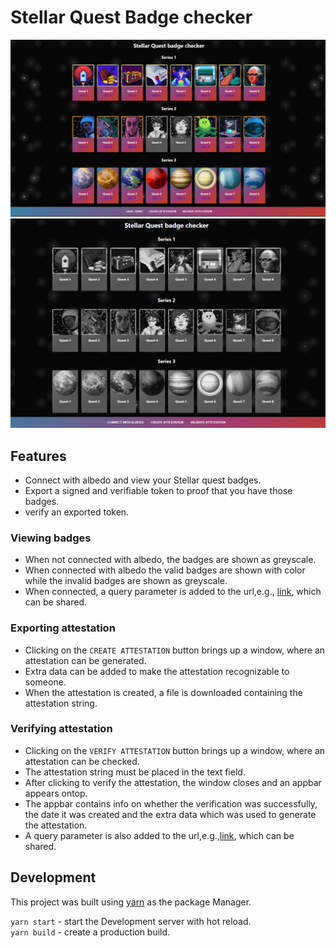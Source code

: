 # Stellar Quest Badge checker

![img.png](img.png)\
![img_1.png](img_1.png)
## Features
* Connect with albedo and view your Stellar quest badges.
* Export a signed and verifiable token to proof that you have those badges.
* verify an exported token.

### Viewing badges

* When not connected with albedo, the badges are shown as greyscale.
* When connected with albedo the valid badges are shown with color while the invalid badges are shown as greyscale.
* When connected, a query parameter is added to the url,e.g., [link](http://badge.rahimkalber.me/?address=GAAUMMCT5PVLB5SP7FJYDXKZYDFJLXLJ34EXFREMDWOZLKYVE2PNVZWO), which can be shared.

### Exporting attestation

* Clicking on the `CREATE ATTESTATION` button brings up a window, where an attestation can be generated.
* Extra data can be added to make the attestation recognizable to someone.
* When the attestation is created, a file is downloaded containing the attestation string.

### Verifying attestation
* Clicking on the `VERIFY ATTESTATION` button brings up a window, where an attestation can be checked.
* The attestation string must be placed in the text field.
* After clicking to verify the attestation, the window closes and an appbar appears ontop.
* The appbar contains info on whether the verification was successfully, the date it was created and the extra data which was used to generate the attestation.
* A query parameter is also added to the url,e.g.,[link](http://badge.rahimkalber.me/?attestation=113601bc6f4a5a72a4033d079f77f67f51450895315cff6c3f2cbb38d2318d67ff%2C12ec7356eb40fd8359c5aec54c51e292c393434ce9797d3a24985f45e9cf36c48b%2C13710b86bfbff16f64ddff7fad7859f4032caaaab4eedf9688f4a08649e81b975b%2C14ca31094e018dc058612fe03d4407a43e87fdb8da1012cf6e6530c88cc2b28283%2C155f25e7b67a566b01c1549a4b9ccff9f147e431e6019f88178b049493277f3e30%2C164bd8efba25d168ffcad6b10667f0f96aaa6065e009bcf01932dc3c2515cc93c7%2C17130684c48c78384a15db787306d821e4023318aad640307fc0b1c1506e4f2f4c%2C18fa46affd0deb114b808737f292055138008b7be662cd603e0425e108d22979c7%2C21f1460c64f65ee4e6b60020cdc280c1819fbbe9d3c8e4831655b2b5a46c34290f%2C22658b0f54afd01cb308814ddcdd34ab6e257a8abcde61e6209e8b86d8a30b735e%2C235981a00b401deb127714e1720b37e70642603901f115bcab77cbf845c9fa6763%2C261166b89f10ada0d8516aaa8203e7d61de0f761572c775a35e518d32dd06989bb%2C27baf3cf852b30f26f6823d87da1a88ac7cb033ad728bad5a8f98701eea92138e7%2C2820fb43b54df90c56c7faa690e01b7deed3e79b1076292541c8fbf6945e1658ef%2C311032c0564bb459814b050ddf5f2125eaace6196023a86da5cf4ad8fde432bf69%2C325eb6b3c39d69911fe836e85d878c9cf5c3575469fde855aad256b384cf224761%2C3366f770df2fbc74ee6982b5d7e9a94afbf7dcb890ca8fbdb5853e3adfc965fa3a%2C34077c9f461214b8e464f34fcd933cd9dd5eeb9839d0fba4d6694b66a65b8eddce%2C35b9b55980aec9dfd05bea36a3e31b9e5f226b1f1d98874eaf1a538509b6b39c00%2C362ab6fce454e574140b3172f2a0c28efc3d5a7a41e29578f77bf9d5d8ef575c32%2C373f2fe091b7e6e93946b7d65d2e3fe42b06465c70025849b1a2fa9d992d77d136%2C387f4ebc3e4a1b935c6035a863cd26fcd2f66ab430b76b454b388243c0494ff927*1627525727787*GAAUMMCT5PVLB5SP7FJYDXKZYDFJLXLJ34EXFREMDWOZLKYVE2PNVZWO*0ec2fbafc3639b15f54c6682e4ed7eb8cf0ca4d84f78ad866b10fe4dede7e5d66af518cdcacdcfbe44989988ca98c277d9734647de28e66cb02767b1f2d19107), which can be shared.


## Development
This project was built using [yarn](https://yarnpkg.com/) as the package Manager.

`yarn start` - start the Development server with hot reload.\
`yarn build` - create a production build.